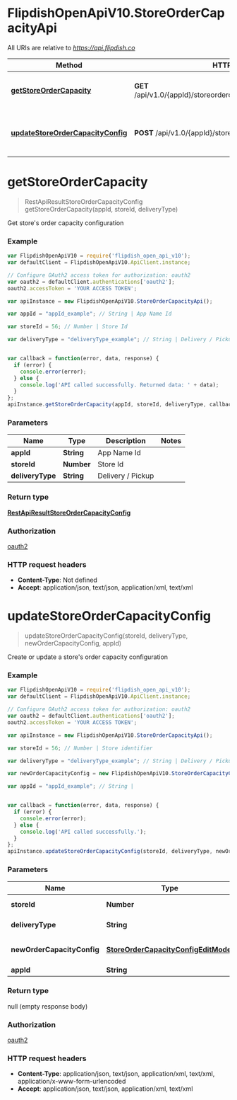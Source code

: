 # FlipdishOpenApiV10.StoreOrderCapacityApi

All URIs are relative to *https://api.flipdish.co*

Method | HTTP request | Description
------------- | ------------- | -------------
[**getStoreOrderCapacity**](StoreOrderCapacityApi.md#getStoreOrderCapacity) | **GET** /api/v1.0/{appId}/storeordercapacity/{storeId}/{deliveryType} | Get store's order capacity configuration
[**updateStoreOrderCapacityConfig**](StoreOrderCapacityApi.md#updateStoreOrderCapacityConfig) | **POST** /api/v1.0/{appId}/storeordercapacity/{storeId} | Create or update a store's order capacity configuration


<a name="getStoreOrderCapacity"></a>
# **getStoreOrderCapacity**
> RestApiResultStoreOrderCapacityConfig getStoreOrderCapacity(appId, storeId, deliveryType)

Get store's order capacity configuration

### Example
```javascript
var FlipdishOpenApiV10 = require('flipdish_open_api_v10');
var defaultClient = FlipdishOpenApiV10.ApiClient.instance;

// Configure OAuth2 access token for authorization: oauth2
var oauth2 = defaultClient.authentications['oauth2'];
oauth2.accessToken = 'YOUR ACCESS TOKEN';

var apiInstance = new FlipdishOpenApiV10.StoreOrderCapacityApi();

var appId = "appId_example"; // String | App Name Id

var storeId = 56; // Number | Store Id

var deliveryType = "deliveryType_example"; // String | Delivery / Pickup


var callback = function(error, data, response) {
  if (error) {
    console.error(error);
  } else {
    console.log('API called successfully. Returned data: ' + data);
  }
};
apiInstance.getStoreOrderCapacity(appId, storeId, deliveryType, callback);
```

### Parameters

Name | Type | Description  | Notes
------------- | ------------- | ------------- | -------------
 **appId** | **String**| App Name Id | 
 **storeId** | **Number**| Store Id | 
 **deliveryType** | **String**| Delivery / Pickup | 

### Return type

[**RestApiResultStoreOrderCapacityConfig**](RestApiResultStoreOrderCapacityConfig.md)

### Authorization

[oauth2](../README.md#oauth2)

### HTTP request headers

 - **Content-Type**: Not defined
 - **Accept**: application/json, text/json, application/xml, text/xml

<a name="updateStoreOrderCapacityConfig"></a>
# **updateStoreOrderCapacityConfig**
> updateStoreOrderCapacityConfig(storeId, deliveryType, newOrderCapacityConfig, appId)

Create or update a store's order capacity configuration

### Example
```javascript
var FlipdishOpenApiV10 = require('flipdish_open_api_v10');
var defaultClient = FlipdishOpenApiV10.ApiClient.instance;

// Configure OAuth2 access token for authorization: oauth2
var oauth2 = defaultClient.authentications['oauth2'];
oauth2.accessToken = 'YOUR ACCESS TOKEN';

var apiInstance = new FlipdishOpenApiV10.StoreOrderCapacityApi();

var storeId = 56; // Number | Store identifier

var deliveryType = "deliveryType_example"; // String | Delivery / Pickup

var newOrderCapacityConfig = new FlipdishOpenApiV10.StoreOrderCapacityConfigEditModel(); // StoreOrderCapacityConfigEditModel | new order capacity configuration

var appId = "appId_example"; // String | 


var callback = function(error, data, response) {
  if (error) {
    console.error(error);
  } else {
    console.log('API called successfully.');
  }
};
apiInstance.updateStoreOrderCapacityConfig(storeId, deliveryType, newOrderCapacityConfig, appId, callback);
```

### Parameters

Name | Type | Description  | Notes
------------- | ------------- | ------------- | -------------
 **storeId** | **Number**| Store identifier | 
 **deliveryType** | **String**| Delivery / Pickup | 
 **newOrderCapacityConfig** | [**StoreOrderCapacityConfigEditModel**](StoreOrderCapacityConfigEditModel.md)| new order capacity configuration | 
 **appId** | **String**|  | 

### Return type

null (empty response body)

### Authorization

[oauth2](../README.md#oauth2)

### HTTP request headers

 - **Content-Type**: application/json, text/json, application/xml, text/xml, application/x-www-form-urlencoded
 - **Accept**: application/json, text/json, application/xml, text/xml

